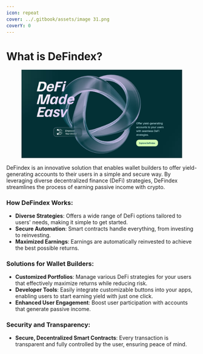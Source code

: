 ```yaml
---
icon: repeat
cover: ../.gitbook/assets/image 31.png
coverY: 0
---
```


# What is DeFindex?

<figure><img src="../.gitbook/assets/Captura de pantalla 2024-12-03 a las 18.12.14.png" alt=""><figcaption></figcaption></figure>

DeFindex is an innovative solution that enables wallet builders to offer yield-generating accounts to their users in a simple and secure way. By leveraging diverse decentralized finance (DeFi) strategies, DeFindex streamlines the process of earning passive income with crypto.

### How DeFindex Works:

* **Diverse Strategies**: Offers a wide range of DeFi options tailored to users' needs, making it simple to get started.
* **Secure Automation**: Smart contracts handle everything, from investing to reinvesting.
* **Maximized Earnings**: Earnings are automatically reinvested to achieve the best possible returns.

### Solutions for Wallet Builders:

* **Customized Portfolios**: Manage various DeFi strategies for your users that effectively maximize returns while reducing risk.
* **Developer Tools**: Easily integrate customizable buttons into your apps, enabling users to start earning yield with just one click.
* **Enhanced User Engagement**: Boost user participation with accounts that generate passive income.

### Security and Transparency:

* **Secure, Decentralized Smart Contracts**: Every transaction is transparent and fully controlled by the user, ensuring peace of mind.
